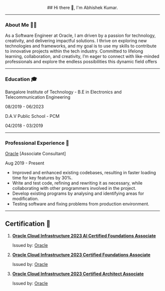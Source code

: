 <p align="center">
  ## Hi there 👋, I'm Abhishek Kumar.
</p>

<!--
**Abhixs1/Abhixs1** is a ✨ _special_ ✨ repository because its `README.md` (this file) appears on your GitHub profile.

Here are some ideas to get you started:

- 🔭 I’m currently working on ...
- 🌱 I’m currently learning ...
- 👯 I’m looking to collaborate on ...
- 🤔 I’m looking for help with ...
- 💬 Ask me about ...
- 📫 How to reach me: ...
- 😄 Pronouns: ...
- ⚡ Fun fact: ...
-->
___
### About Me 🧑‍💻

As a Software Engineer at Oracle, I am driven by a passion for technology, creativity, and delivering impactful solutions. I thrive on exploring new technologies and frameworks, and my goal is to use my skills to contribute to innovative projects within the tech industry. Committed to lifelong learning, collaboration, and creativity, I’m eager to connect with like-minded professionals and explore the endless possibilities this dynamic field offers
___
### Education 🎓 

Bangalore Institute of Technology - B.E in Electronics and Telecommunication Engineering 

08/2019 - 06/2023

D.A.V Public School - PCM

04/2018 - 03/2019
___
### Professional Experience 💼 

[Oracle](https://www.oracle.com) [Associate Consultant]

Aug 2019 - Present
- Improved and enhanced existing codebases, resulting in faster loading time for key features by 30%.
- Write and test code, refining and rewriting it as necessary, while collaborating with other programmers involved in the project.
- Develop existing programs by analysing and identifying areas for modification.
- Testing software and fixing problems from production environment.

___
## Certification 📜

1. **[Oracle Cloud Infrastructure 2023 AI Certified Foundations Associate](https://catalog-education.oracle.com/ords/certview/sharebadge?id=BCC36F0C762069472A2E94A51D03041648156E14D29F676836D63C3D8B5A7103)**
   
     Issued by: [Oracle](https://www.oracle.com)

3. **[Oracle Cloud Infrastructure 2023 Certified Foundations Associate](https://catalog-education.oracle.com/ords/certview/sharebadge?id=6C957EEDE5A82E640C5D33E7C3FB4BB2AD981C2AA2E1951D5610AEFF2D48FC10)**
   
    Issued by: [Oracle](https://www.oracle.com)

5. **[Oracle Cloud Infrastructure 2023 Certified Architect Associate](https://catalog-education.oracle.com/ords/certview/sharebadge?id=CF0C6750C94393B5AD3A81D3484EF3B22A3F866E2716BACC74B96FA680D44C88)**
   
    Issued by: [Oracle](https://www.oracle.com)
